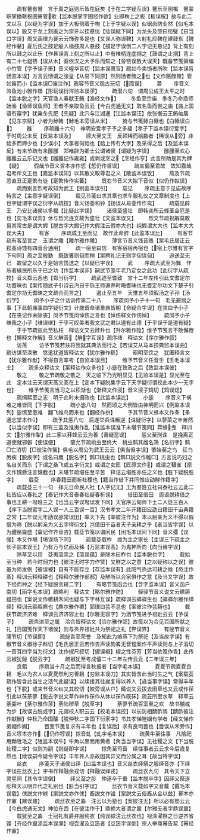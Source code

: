<!-- { "loadSidebar": true } -->
　　疏有瞽有瞽　言于周之庭则乐皆在庭矣【于在二字疑互误】瞽乐至圉楬　瞽蒙职掌播鞉柷圉箫管歌【监本脱掌字圉经作欲】业即栒上之板【板误柷】故与此二文以互【以疑为字误】加于大板侧着于栒【上于字疑以误】似锯齿防业然【似毛本误以】殷又于龙上刻画之为崇牙以挂悬纮【纮误紞下同】为龙头及颔曰衔璧【曰当口字误】周又画缯为翣云云饰弥多是也【又误人弥误鞞】大射礼应鞞在建鼓东【鞞经作鼙】夏后氏之鼓足殷人楹鼓周人悬鼓【鼓足字误倒二人字记无悬记】背上有刻所以鼓之以止乐【作县误背上刻之所以止】中有椎柄连底挏之【鼓谓之止挏】背上有二十七鉏铻【误从木】葢依汉之大予乐而知之【旁铻误敔大误天】既备节笺箫编小竹管【字予误子箫】音义喤华盲切【监本误萧盲】疏如今卖饧者所吹【监本误肓饧监本误】方言云饧谓之张皇【从易下同原】然则饧者餭之也【文作餦餭餭】管如笛而小【监本误□笛注作】我容节音义观古玩切【而误】
　　濳
　　序音义涔鱼池小雅作橬【形玩误衍涔监本误漻】
　　疏潜六句　谓周公成王太平之时【监本脱之字】天官渔人春献王鲔【渔经文作】
　　冬鱼至宗庙　季冬乃命渔师始渔【渔师误鱼师】王者不亲取鱼云云【今白虎通无文】取名鱼而尝之庙【庙上国语冇寑字】犹乗冬先肥【先疑】此穴与江湖通【江监本误汪】故张衡云王鲔岫居【见东京赋】小者为鮛鲔【鮛毛本旁误从米】
　　猗与节笺鲦白鲦也【白鲦误白】
　　雝
　　序疏雝十六句　神明安爱孝子予之多福【孝子下监本误衍爱字】于时周公未反【反监本误及】
　　禘大至文王　反禘稀而祫数者【稀误从旁】非祫多而禘少也【少误小】大事者何祫也【祫上传冇大字】及采得之后【及监本误反】有来节疏有来雝雝　郑唯辟为卿士公谓诸侯【谓疑为字误】
　　雝雝至欢心　雝雝云云乐记文也【雝雝记作雍雍】或剥或烹之【烹经作亨】此言所助是其为肆【疑】
　　假哉节音义哲本亦作悊【悊仍作哲误】
　　疏宣徧至君故　故知嘉哉君考斥文王也【嘉监本误知】以其散文取尊君之义【散监本误攷】
　　燕及节疏　恶直丑正寔繁有徒【寔繁传作实蕃】
　　既右节音义大姒下音似【似仍作姒误】
　　疏而别言烈考故知为武王【别监本误引】
　　载见
　　序疏主意于见庙故序特言之【主意字疑误倒】
　　载见节笺曰求其章也求车服礼仪之文章制度也【上也字疑谓字误之衍字从疏挍】音义钖銮和铃【钖误从易銮传作鸾】
　　疏载见辟王　乃安比诸侯以多福【比疑此字误】
　　诸侯至盛壮　即韩奕所云鞗革金厄是也【奕毛本误弈】休与烈光连文故为盛壮【文监本误又】
　　烈文节疏祝嘏莫敢易其常古是谓大嘏【脱古字大嘏记作大假注云假亦大也】纯嘏谓大大也【监本大大误大夫】
　　有客
　　序疏成王至而见　故作此命辞【此监本误比】
　　有客节疏有客至言之　玉谓之雕【雕尔雅作雕】
　　薄言节音义饯音贱【案毛氏居正云崧髙诗饯有四音合通用】
　　疏一宿至曰信　有客宿宿再宿也【宿上尔雅有言字下句同】周之至殷勤　既致饔则旬而稍【案聘礼记无则字旬误甸】
　　追送至无已　故留之以久于是始言饯送之【以疑巳字误】
　　武
　　序疏大武至为舞　作乐者縁民所乐于巳之功【作监本误非】嗣武节笺年老乃定女之此功【此衍字从疏挍】音义郑云恶也【郑当衍字】
　　疏武迹至耆致　宣十二年左传引此文耆定尔功耆昧也【案传随武子引诗云汋曰于铄王师遵养时晦耆昧也无耆定尔功文下楚子引耆定尔功无耆昧之文疏合而言之】
　　遏止至五年　天惟五年须暇汤之子孙【汤衍字】
　　闵予小子之什诂训传第二十八
　　序疏闵予小子十一句　毛无避居之事【下此朝庙事四字疑衍文】计歳首命诸羣庙皆朝【命疑合字误】在丧曰予小子【在丧记作未除丧】闵予节笺闵悼伤之言也【悼伤释文作伤悼】
　　疏闵予小子　维我之小子【维误继】于乎可叹美者我文武之君以道有此德【于乎误于是道有疑】
　　于乎节疏兹此至私枉　释诂文又云陟升也【升尔雅作陞】维予节笺言不敢懈倦也【懈释文作解】音义觧音【觧字互误】疏序绪　释诂文【序尔雅作叙】
　　访落
　　访予节笺若扶将我就其典法而行之【若误艾从马本挍典监本误曲】疏访谋至涣散　悠逺犹道皆释诂文【犹尔雅作繇】
　　昭明至饮之　犹圗释言文【犹尔雅作猷】不得自言率考【自监本误目】
　　维予节音义任音壬【壬毛本误士】
　　疏多众释诂文【案释诂作众多也】小毖在致政之后【致监本误彼】
　　敬之
　　敬之节疏敬之敬之　天之临下乃光明显见【见监本误是】显光至在此　定本注云天谓天髙又髙在上【定本下疑脱集字云下天字疑衍谓挍此本少一无字也】
　　维予节笺言当习之以积渐也【渐释文作浸】音义浸子鸩切【鸩误熄】
　　疏缉熙至之志　明于此时未摄政也【此监本误比】
　　小毖
　　序音义下祸难之难皆同【下字脱】
　　疏小毖八句　然而颂之大例皆由神明而兴【例监本误列】毖慎至患难　翻飞维鸟而来也【翻经作拚】
　　予其节音义蜂本又作夆【夆通志堂本作】
　　疏予其惩八句　后遂举兵诛叛逆【诛疑衍字】以蓼菜之辛苦然【以当似字误】即有三监及淮夷作乱【淮监本误准下未堪节笺同】荓蜂曳　释训文【尔雅作掣】此二家以荓蜂云云为善【善疑恶误】
　　惩父至刑诛　是挽离正道使就邪僻【使误便】
　　肇允节疏桃虫至终大　桃虫鹪其雌名鴱【名衍字】鹪□亡消切【□彼注作鴜】俱毛以周公为武王云云【俱当但字误】肇始至之鸟　征鸟厉疾【脱疾字】或名曰鹰【脱名字】鹪□桃虫也【鹪□説文作鵻□】方言说巧妇之名自关而东【下谓之桑飞或五字衍文】或谓之女匠【匠原文作】或谓之韈雀【原文作懱爵注言懱截也】未堪节疏堪任至辛苦　释诂云堪胜亦任之义也【胜下疑脱胜字】
　　载芟
　　序春籍田而祈社稷也【籍当作借下并同惟应劭觧作籍字】
　　疏载芟三十一句　择元日命民人社【人字记无】王为羣姓立社曰泰社云云此二社皆应以春社之【泰记作大音泰春社疑春祈误】
　　借田至借田　周语説耕借之事也王耕一墢班三之【也当云字误墢误发下同】天官序云甸师下士二人徒三百人【序下当脱官字二人误一人三百误一百】汉书孝文二年开籍田应劭曰籍田千亩典籍之常【二年误元年劭误邵常误田】率天下先【率彼注作为】本以躬亲为义不得以假借为称【脱以躬亲为义五字得衍文】岂借田千亩者天子亲耕之乎【者当皆字误】以为醴酪齍盛【齍记作齐音咨】载芟节笺以谓闲民【闲毛本误间下同】音义彊【误强】本又作埸【埸误场下同】
　　疏载芟载柞　维为主之家长【主误三下疏主之长子监本误王】乃有万与亿而及秭【万监本误髙】为鬼神所向【向当飨字误】
　　除草至以用　芟夷蕰崇之【蕰误蕴】是除木曰柞也【监本脱也字】
　　载始至当种　若今时佣力也【彼注无时字力作赁】又觧之以之意【之以疑称以之误】彼虽为师发例【彼误被】自有不能存立【存监本误有】此阳气烝达可耕之候【烝注作蒸】释训云释释耕也【释释尔雅作郝郝】及觧所以合家俱作之意【及当又字误】故下经而种之【经下疑脱言耕二字】
　　有略节笺函合也【含字监本误】音义函户南切【函字毛本误】疏略利　释诂文【略尔雅作防】
　　驿驿节音义说文云穮耨鉏田也【案说文作穮耕禾间也疑与下字林互误】疏释训云驿驿生也【驿驿尔雅作绎绎】释训云緜緜麃也【麃尔雅作穮】郭璞曰芸不息也【案彼注作芸耨也】
　　载获节疏济济难　释训云济济容止也【尔雅无容字】为酒节笺进予祖妣云云【予误子】
　　疏烝进至之属　洽合皆释诂文【洽尔雅作郃】故笺以为合见百国所献之礼【百国笺作天下诸侯】则与烝畀祖妣共为祭祀之礼【畀误界】
　　有飶节音义蒲节切【节误即】
　　疏飶香至荣誉　及知此为飨燕下为祭祀【及当故字误】有椒节音义椒徐子料切【毛氏居正云若作去声读韵畧无音镗案作平声读则与上子消切一音耳四字当为衍文】沈作俶尺叔切【俶误椒】椒之性芬芳【芳当依笺作香】此传云椒犹飶【脱云字】
　　疏椒犹至考成僖二十二年左传云云【二年误三年】
　　良耜
　　序疏当十月之后而得言秋报者【当字毛本误】
　　畟畟节疏畟畟良耜　毛以为农人以畟畟然利刃善耜【刃监本误刀】其实皆含此当时生之气【案载芟疏作皆含此当生之活气此疑误】以续接其往嵗复得以养人【歳当事字误】常得丰年也【下脱】或来节音义纠又其皎切【皎旁误从户】薅说文云拔去田草也又云或作茠引此以茠荼蓼【脱去字说文草作艸作茠作从休以茠作既茠】疏苙所至水草　释草云荼委叶【荼尔雅作蒤】荼陆秽草【脱草字】
　　荼蓼节疏百室至之欢　故书酺或为步【故误古脱或字】元谓校人职云云【校毛本误挍】以长防相醻酢焉【醻酢彼注作献酬】仲秋乃命国醵【脱仲秋二字国下衍家字】书其孝悌睦姻有学者【经文悌作弟姻作婣】
　　百室节笺复求有丰年也【复误后】求有良司啬也【啬误从禾旁作】音义犉本亦作【仍作犉误】捄音虬【虬字毛本误】
　　疏黄牛至往事　凡隂祀用黝牲毛之【牲监本误牛】牛角以黒而用黄者【角当当字误】无社稷之文【下当脱社稷二字】似则为嗣【则疑即字误】
　　捄角至司啬　续往事者云云求今后歳复然也【续误嗣今疑令字误】丰年养人亦故因其异文而分属之耳【故当特字误】
　　丝衣
　　序笺天子诸侯曰绎【曰监本误也】音义丝衣绎祭之服绎音亦【下绎字误在丝衣上】字书作释融余戎切【释融误绎戎】
　　疏丝衣九句　其令天下立灵星祠【其令字误倒】
　　绎又至之肜　仲遂卒于垂【监本脱卒字】因绎又祭遂肜释天以明异代之礼别也【肜当引字误】
　　丝衣节音义载如字又音戴【戴毛本误载】俅説文作絿【案説文亦作俅】鼒説文作镃【案説文云俗鼒从金以兹】幂本亦作鼏【鼏误鼐】
　　疏丝衣至之鼒　注云以为塾也【案彼注无】所以必有塾云云【今白虎通无文】神位在西【在彼注作于】鼎絶大者谓之鼐【尔雅无者字鼎误鼐】
　　载犹至之鼒　士冠礼有爵弁服纯衣【纯误絿注云丝衣也】视涤濯祭之日逆齐省镬【齐经作齍涤监本误滫】视壶濯及豆笾者【豆笾字误倒】宗人举鼎幂告絜【幂经作鼏】
